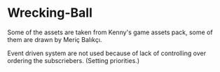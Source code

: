 # Wrecking-Ball

Some of the assets are taken from Kenny's game assets pack, some of them are drawn by Meriç Balıkçı.

Event driven system are not used because of lack of controlling over ordering the subscriebers. (Setting priorities.)